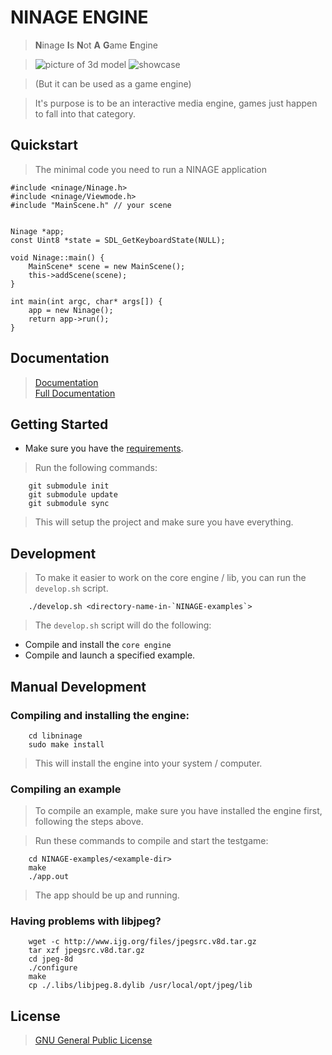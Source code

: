 # NINAGE ENGINE
> **N**inage **I**s **N**ot **A** **G**ame **E**ngine

> ![picture of 3d model](screenshots/3dmodel.png)
> ![showcase](screenshots/display.jpg)

> (But it can be used as a game engine)

> It's purpose is to be an interactive media engine, games just happen
> to fall into that category.

## Quickstart
> The minimal code you need to run a NINAGE application

    #include <ninage/Ninage.h>
    #include <ninage/Viewmode.h>
    #include "MainScene.h" // your scene


    Ninage *app;
    const Uint8 *state = SDL_GetKeyboardState(NULL);

    void Ninage::main() {
        MainScene* scene = new MainScene();
        this->addScene(scene);
    }

    int main(int argc, char* args[]) {
        app = new Ninage();
        return app->run();
    }

## Documentation
> [Documentation](DOCUMENTATION.md)  
> [Full Documentation](https://sebbekarlsson.github.io/NINAGE-Engine/)

## Getting Started
* Make sure you have the [requirements](REQUIREMENTS.md).
> Run the following commands:

        git submodule init
        git submodule update
        git submodule sync

> This will setup the project and make sure you have everything.

## Development
> To make it easier to work on the core engine / lib, you can run
> the `develop.sh` script.

        ./develop.sh <directory-name-in-`NINAGE-examples`>

> The `develop.sh` script will do the following:
* Compile and install the `core engine`
* Compile and launch a specified example.

## Manual Development
### Compiling and installing the engine:

        cd libninage
        sudo make install

> This will install the engine into your system / computer.

### Compiling an example
> To compile an example, make sure you have installed the engine first,
> following the steps above.

> Run these commands to compile and start the testgame:

        cd NINAGE-examples/<example-dir>
        make
        ./app.out

> The app should be up and running.

### Having problems with libjpeg?

        wget -c http://www.ijg.org/files/jpegsrc.v8d.tar.gz
        tar xzf jpegsrc.v8d.tar.gz
        cd jpeg-8d
        ./configure
        make
        cp ./.libs/libjpeg.8.dylib /usr/local/opt/jpeg/lib

## License
> [GNU General Public License](LICENSE.md)
